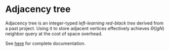 # Adjacency tree

Adjacency tree is an integer-typed _left-learning red-black tree_ derived from a past project. Using it to store adjacent vertices effectively achieves $\Theta(lg N)$ neighbor query at the cost of space overhead.

See [here](https://github.com/XYLiu9357/left-leaning-red-black-tree) for complete documentation.
